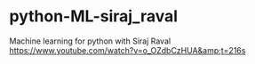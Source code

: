 # python-ML-siraj_raval
Machine learning for python with Siraj Raval https://www.youtube.com/watch?v=o_OZdbCzHUA&amp;t=216s
